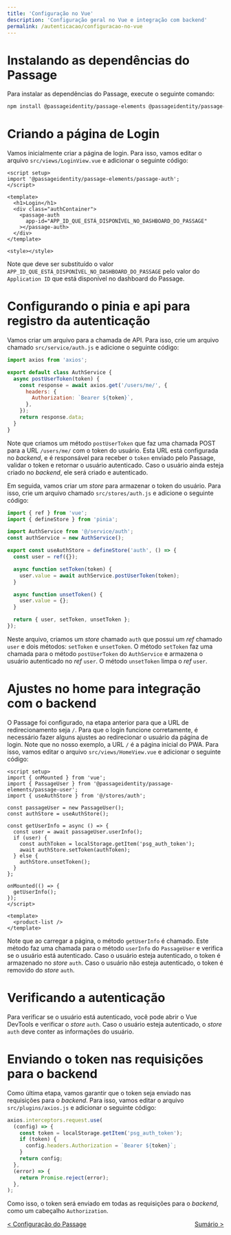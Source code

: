 ```yaml
---
title: 'Configuração no Vue'
description: 'Configuração geral no Vue e integração com backend'
permalink: /autenticacao/configuracao-no-vue
---
```


# Instalando as dependências do Passage

Para instalar as dependências do Passage, execute o seguinte comando:

```bash
npm install @passageidentity/passage-elements @passageidentity/passage-auth"
```

# Criando a página de Login

Vamos inicialmente criar a página de login. Para isso, vamos editar o arquivo `src/views/LoginView.vue` e adicionar o seguinte código:

```vue
<script setup>
import '@passageidentity/passage-elements/passage-auth';
</script>

<template>
  <h1>Login</h1>
  <div class="authContainer">
    <passage-auth
      app-id="APP_ID_QUE_ESTÁ_DISPONÍVEL_NO_DASHBOARD_DO_PASSAGE"
    ></passage-auth>
  </div>
</template>

<style></style>
```

Note que deve ser substituído o valor `APP_ID_QUE_ESTÁ_DISPONÍVEL_NO_DASHBOARD_DO_PASSAGE` pelo valor do `Application ID` que está disponível no dashboard do Passage.

# Configurando o pinia e api para registro da autenticação

Vamos criar um arquivo para a chamada de API. Para isso, crie um arquivo chamado `src/service/auth.js` e adicione o seguinte código:

```javascript
import axios from 'axios';

export default class AuthService {
  async postUserToken(token) {
    const response = await axios.get('/users/me/', {
      headers: {
        Authorization: `Bearer ${token}`,
      },
    });
    return response.data;
  }
}
```

Note que criamos um método `postUserToken` que faz uma chamada POST para a URL `/users/me/` com o token do usuário. Esta URL está configurada no _backend_, e é responsável para receber o `token` enviado pelo Passage, validar o token e retornar o usuário autenticado. Caso o usuário ainda esteja criado no _backend_, ele será criado e autenticado.

Em seguida, vamos criar um _store_ para armazenar o token do usuário. Para isso, crie um arquivo chamado `src/stores/auth.js` e adicione o seguinte código:

```javascript
import { ref } from 'vue';
import { defineStore } from 'pinia';

import AuthService from '@/service/auth';
const authService = new AuthService();

export const useAuthStore = defineStore('auth', () => {
  const user = ref({});

  async function setToken(token) {
    user.value = await authService.postUserToken(token);
  }

  async function unsetToken() {
    user.value = {};
  }

  return { user, setToken, unsetToken };
});
```

Neste arquivo, criamos um _store_ chamado `auth` que possui um _ref_ chamado `user` e dois métodos: `setToken` e `unsetToken`. O método `setToken` faz uma chamada para o método `postUserToken` do `AuthService` e armazena o usuário autenticado no _ref_ `user`. O método `unsetToken` limpa o _ref_ `user`.

# Ajustes no home para integração com o backend

O Passage foi configurado, na etapa anterior para que a URL de redirecionamento seja `/`. Para que o login funcione corretamente, é necessário fazer alguns ajustes ao redirecionar o usuário da página de login. Note que no nosso exemplo, a URL `/` é a página inicial do PWA. Para isso, vamos editar o arquivo `src/views/HomeView.vue` e adicionar o seguinte código:

```vue
<script setup>
import { onMounted } from 'vue';
import { PassageUser } from '@passageidentity/passage-elements/passage-user';
import { useAuthStore } from '@/stores/auth';

const passageUser = new PassageUser();
const authStore = useAuthStore();

const getUserInfo = async () => {
  const user = await passageUser.userInfo();
  if (user) {
    const authToken = localStorage.getItem('psg_auth_token');
    await authStore.setToken(authToken);
  } else {
    authStore.unsetToken();
  }
};

onMounted(() => {
  getUserInfo();
});
</script>

<template>
  <product-list />
</template>
```

Note que ao carregar a página, o método `getUserInfo` é chamado. Este método faz uma chamada para o método `userInfo` do `PassageUser` e verifica se o usuário está autenticado. Caso o usuário esteja autenticado, o token é armazenado no _store_ `auth`. Caso o usuário não esteja autenticado, o token é removido do _store_ `auth`.

# Verificando a autenticação

Para verificar se o usuário está autenticado, você pode abrir o Vue DevTools e verificar o _store_ `auth`. Caso o usuário esteja autenticado, o _store_ `auth` deve conter as informações do usuário.

# Enviando o token nas requisições para o backend

Como última etapa, vamos garantir que o token seja enviado nas requisições para o _backend_. Para isso, vamos editar o arquivo `src/plugins/axios.js` e adicionar o seguinte código:

```javascript
axios.interceptors.request.use(
  (config) => {
    const token = localStorage.getItem('psg_auth_token');
    if (token) {
      config.headers.Authorization = `Bearer ${token}`;
    }
    return config;
  },
  (error) => {
    return Promise.reject(error);
  },
);
```

Como isso, o token será enviado em todas as requisições para o _backend_, como um cabeçalho `Authorization`.

<span style="display: flex; justify-content: space-between;"><span>[&lt; Configuração do Passage](configuracao-passage.html 'Voltar')</span> <span>[Sumário &gt;](../ 'Próximo')</span></span>
